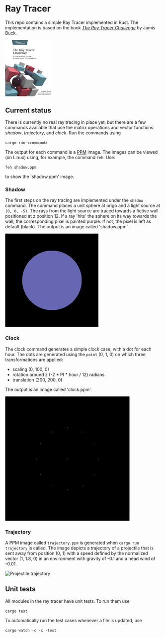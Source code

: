 # Ray Tracer

This repo contains a simple Ray Tracer implemented in Rust. The implementation
is based on the book [*The Ray Tracer Challenge*](http://raytracerchallenge.com/)
by Jamis Buck.

[<img src="doc/bookcover.jpg" width="30%" height="30%" />](http://raytracerchallenge.com/)

## Current status

There is currently no real ray tracing in place yet, but there are a few
commands available that use the matrix operations and vector functions:
*shadow*, *trajectory*, and *clock*. Run the commands using

`cargo run <command>`

The output for each command is a [PPM](https://en.wikipedia.org/wiki/Netpbm) image.
The images can be viewed (on Linux) using, for example, the command `feh`. Use:

`feh shadow.ppm`

to show the 'shadow.ppm' image.

### Shadow

The first steps on the ray tracing are implemented under the `shadow` command.
The command places a unit sphere at origo and a light source at `(0, 0, -5)`.
The rays from the light source are traced towards a fictive wall positioned at
z position 12. If a ray 'hits' the sphere on its way towards the wall, the
corresponding pixel is painted purple. If not, the pixel is left as default
(black). The output is an image called 'shadow.ppm'.

![Shadow](doc/shadow.png)


### Clock

The clock command generates a simple clock case, with a dot for each hour. The
dots are generated using the `point` (0, 1, 0) on which three transformations
are applied:

* scaling (0, 100, 0)
* rotation around z (-2 * PI * hour / 12) radians
* translation (200, 200, 0)

The output is an image called 'clock.ppm'.

![Clock](doc/clock.png)

### Trajectory

A PPM image called `trajectory.ppm` is generated when `cargo run trajectory` is
called. The image depicts a trajectory of a projectile that is sent away from
position (0, 1) with a speed defined by the normalized vector (1, 1.8, 0) in an
environment with gravity of -0.1 and a head wind of -0.01.

![Projectile trajectory](doc/projectile.png)

## Unit tests

All modules in the ray tracer have unit tests. To run them use

`cargo test`

To automatically run the test cases whenever a file is updated, use

`cargo watch -c -x -test`
